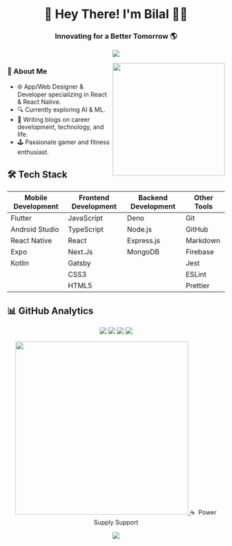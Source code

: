 <h1 align="center">👋 Hey There! I'm Bilal 👨‍💻</h1>
<h3 align="center">Innovating for a Better Tomorrow 🌎</h3>

<p align="center">
  <a href="https://twitter.com/bilalkhalid229">
    <img src="https://img.shields.io/twitter/follow/bilalkhalid229?logo=twitter&style=for-the-badge" align="center">
  </a>
</p>

<img src="https://cdn.dribbble.com/users/1464232/screenshots/3722893/animatin.gif" width="260px" align="right">

### 🚀 About Me
- 🌐 App/Web Designer & Developer specializing in React & React Native.
- 🔍 Currently exploring AI & ML.
- 📝 Writing blogs on career development, technology, and life.
- 🕹️ Passionate gamer and fitness enthusiast.

## 🛠️ Tech Stack

| Mobile Development  | Frontend Development | Backend Development  | Other Tools         |
|---------------------|----------------------|----------------------|---------------------|
| Flutter             | JavaScript           | Deno                 | Git                 |
| Android Studio      | TypeScript           | Node.js              | GitHub              |
| React Native        | React                | Express.js           | Markdown            |
| Expo                | Next.Js              | MongoDB              | Firebase            |
| Kotlin              | Gatsby               |                      | Jest                |
|                     | CSS3                 |                      | ESLint              |
|                     | HTML5                |                      | Prettier            |

## 📊 GitHub Analytics
<p align="center">
  <a href="#"><img src="https://badges.pufler.dev/repos/bilalkhalidshaikh"></a>
  <a href="#"><img src="https://badges.pufler.dev/gists/bilalkhalidshaikh"></a>
  <a href="#"><img src="https://badges.pufler.dev/commits/monthly/bilalkhalidshaikh"></a>
  <a href="#"><img src="https://badges.pufler.dev/visits/bilalkhalidshaikh/bilalkhalidshaikh"></a>
</p>

<p align="center">
  <a href="https://github.com/bilalkhalidshaikh">
    <img src="https://github-readme-stats.vercel.app/api?username=bilalkhalidshaikh&count_private=true&show_icons=true&theme=prussian" width="400">
  </a


## ☕️ &nbsp;Power Supply Support

<p align='center'>
  <a href="https://www.buymeacoffee.com/bilalkhalid"><img src="https://img.buymeacoffee.com/button-api/?text=Buy me a coffee&emoji=&slug=bilalkhalid&button_colour=ff813f&font_colour=000000&font_family=Cookie&outline_colour=000000&coffee_colour=FFDD00"></a>
</p>
